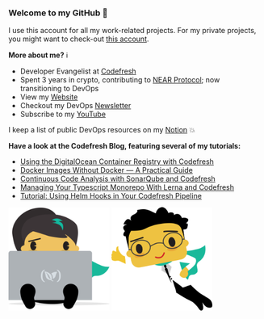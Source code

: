 ### Welcome to my GitHub :turtle:

I use this account for all my work-related projects. For my private projects, you might want to check-out [this account](https://github.com/AnaisUrlichs).

**More about me?** :information_source:
* Developer Evangelist at [Codefresh](https://codefresh.io/)
* Spent 3 years in crypto, contributing to [NEAR Protocol](https://github.com/near); now transitioning to DevOps
* View my [Website](https://anaisurl.com/)
* Checkout my DevOps [Newsletter](https://blog.anaisurl.com/tag/devops)
* Subscribe to my [YouTube](https://www.youtube.com/channel/UCb4mfRT5UWpjoUQRcIE2qOQ)

I keep a list of public DevOps resources on my [Notion](https://www.notion.so/DevOps-Diary-2e5c82e48d374442858fc8295070a4b8) :boom:

**Have a look at the Codefresh Blog, featuring several of my tutorials:**
<!-- BLOG-POST-LIST:START -->
- [Using the DigitalOcean Container Registry with Codefresh](https://codefresh.io/docker-registry/digital-ocean-container-registry/)
- [Docker Images Without Docker — A Practical Guide](https://codefresh.io/devops/docker-images-without-docker-practical-guide/)
- [Continuous Code Analysis with SonarQube and Codefresh](https://codefresh.io/howtos/sonarqube/)
- [Managing Your Typescript Monorepo With Lerna and Codefresh](https://codefresh.io/howtos/lerna-monorepo/)
- [Tutorial: Using Helm Hooks in Your Codefresh Pipeline](https://codefresh.io/helm-tutorial/helm-hooks/)
<!-- BLOG-POST-LIST:END -->

<img src="image1.png" alt="computer" width="200"/> <img src="image2.png" alt="drawing" width="200"/>
